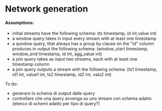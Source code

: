 # Network generation

#### Assumptions:
- initial streams have the following schema: (ts timestamp, id int,value int)
- a window query takes in input every stream with at least one timestamp
- a qundow query, that always has a group by clause on the "id" column produces in output 
the following schema: (window_start timestamp, window_end timestamp, id int, agg_value int)
- a join query takes as input two streams, each with at least one timestamp column
- a join query outputs a stream with the following schema:
(ts1 timestamp, id1 int, value1 int, ts2 timestamp, id2 int, valu2 int)


To do:
- generare lo schema di output dalle query
- controllare che una query avvenga su uno stream con schema adatto (elenco di schemi adatto per tipo di query?)